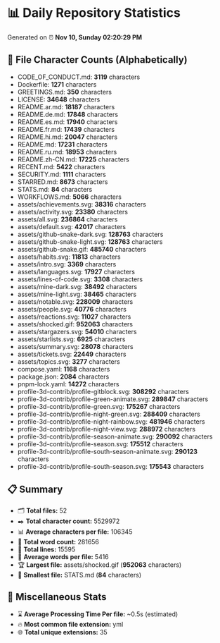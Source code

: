 # 📊 Daily Repository Statistics
Generated on ⏰ **Nov 10, Sunday 02:20:29 PM**

## 📂 File Character Counts (Alphabetically)
- CODE_OF_CONDUCT.md: **3119** characters
- Dockerfile: **1271** characters
- GREETINGS.md: **350** characters
- LICENSE: **34648** characters
- README.ar.md: **18187** characters
- README.de.md: **17848** characters
- README.es.md: **17940** characters
- README.fr.md: **17439** characters
- README.hi.md: **20047** characters
- README.md: **17231** characters
- README.ru.md: **18953** characters
- README.zh-CN.md: **17225** characters
- RECENT.md: **5422** characters
- SECURITY.md: **1111** characters
- STARRED.md: **8673** characters
- STATS.md: **84** characters
- WORKFLOWS.md: **5066** characters
- assets/achievements.svg: **38316** characters
- assets/activity.svg: **23380** characters
- assets/all.svg: **236864** characters
- assets/default.svg: **42017** characters
- assets/github-snake-dark.svg: **128763** characters
- assets/github-snake-light.svg: **128763** characters
- assets/github-snake.gif: **485740** characters
- assets/habits.svg: **11813** characters
- assets/intro.svg: **3369** characters
- assets/languages.svg: **17927** characters
- assets/lines-of-code.svg: **3308** characters
- assets/mine-dark.svg: **38492** characters
- assets/mine-light.svg: **38465** characters
- assets/notable.svg: **228009** characters
- assets/people.svg: **40776** characters
- assets/reactions.svg: **11027** characters
- assets/shocked.gif: **952063** characters
- assets/stargazers.svg: **54010** characters
- assets/starlists.svg: **6925** characters
- assets/summary.svg: **28078** characters
- assets/tickets.svg: **22449** characters
- assets/topics.svg: **3277** characters
- compose.yaml: **1168** characters
- package.json: **2084** characters
- pnpm-lock.yaml: **14272** characters
- profile-3d-contrib/profile-gitblock.svg: **308292** characters
- profile-3d-contrib/profile-green-animate.svg: **289847** characters
- profile-3d-contrib/profile-green.svg: **175267** characters
- profile-3d-contrib/profile-night-green.svg: **288409** characters
- profile-3d-contrib/profile-night-rainbow.svg: **481946** characters
- profile-3d-contrib/profile-night-view.svg: **288972** characters
- profile-3d-contrib/profile-season-animate.svg: **290092** characters
- profile-3d-contrib/profile-season.svg: **175512** characters
- profile-3d-contrib/profile-south-season-animate.svg: **290123** characters
- profile-3d-contrib/profile-south-season.svg: **175543** characters

## 📋 Summary
- 🗂️ **Total files:** 52
- ✒️ **Total character count:** 5529972
- 📊 **Average characters per file:** 106345
- 📝 **Total word count:** 281656
- 🧾 **Total lines:** 15595
- 📐 **Average words per file:** 5416
- 🏆 **Largest file:** assets/shocked.gif (**952063** characters)
- 🥉 **Smallest file:** STATS.md (**84** characters)

## 🌟 Miscellaneous Stats
- ⌛ **Average Processing Time Per file:** ~0.5s (estimated)
- 🔥 **Most common file extension:** yml
- 🌐 **Total unique extensions:** 35

